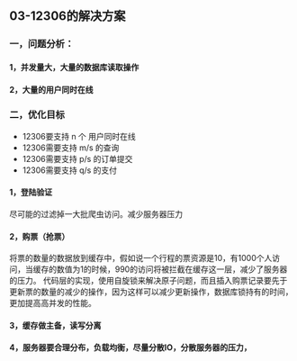 ## 03-12306的解决方案
### 一，问题分析：
#### 1，并发量大，大量的数据库读取操作
#### 2，大量的用户同时在线

### 二，优化目标
- 12306要支持 n 个 用户同时在线
- 12306需要支持 m/s 的查询
- 12306需要支持 p/s 的订单提交
- 12306需要支持 q/s 的支付

#### 1，登陆验证
尽可能的过滤掉一大批爬虫访问。减少服务器压力

#### 2，购票（抢票）
将票的数量的数据放到缓存中，假如说一个行程的票资源是10，有1000个人访问，当缓存的数值为1的时候，990的访问将被拦截在缓存这一层，减少了服务器的压力。
代码层的实现，使用自旋锁来解决原子问题，而且插入购票记录要先于更新票的数量的减少的操作，因为这样可以减少更新操作，数据库锁持有的时间，更加提高高并发的性能。

#### 3，缓存做主备，读写分离
#### 4，服务器要合理分布，负载均衡，尽量分散IO，分散服务器的压力，